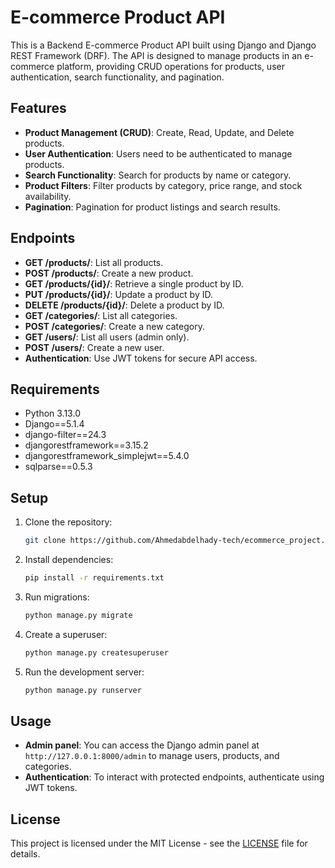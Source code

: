 # E-commerce Product API

This is a Backend E-commerce Product API built using Django and Django REST Framework (DRF). The API is designed to manage products in an e-commerce platform, providing CRUD operations for products, user authentication, search functionality, and pagination.

## Features

- **Product Management (CRUD)**: Create, Read, Update, and Delete products.
- **User Authentication**: Users need to be authenticated to manage products.
- **Search Functionality**: Search for products by name or category.
- **Product Filters**: Filter products by category, price range, and stock availability.
- **Pagination**: Pagination for product listings and search results.

## Endpoints

- **GET /products/**: List all products.
- **POST /products/**: Create a new product.
- **GET /products/{id}/**: Retrieve a single product by ID.
- **PUT /products/{id}/**: Update a product by ID.
- **DELETE /products/{id}/**: Delete a product by ID.
- **GET /categories/**: List all categories.
- **POST /categories/**: Create a new category.
- **GET /users/**: List all users (admin only).
- **POST /users/**: Create a new user.
- **Authentication**: Use JWT tokens for secure API access.

## Requirements

- Python 3.13.0
- Django==5.1.4
- django-filter==24.3
- djangorestframework==3.15.2
- djangorestframework_simplejwt==5.4.0
- sqlparse==0.5.3

## Setup

1. Clone the repository:
    ```bash
    git clone https://github.com/Ahmedabdelhady-tech/ecommerce_project.git
    ```
2. Install dependencies:
    ```bash
    pip install -r requirements.txt
    ```
3. Run migrations:
    ```bash
    python manage.py migrate
    ```
4. Create a superuser:
    ```bash
    python manage.py createsuperuser
    ```
5. Run the development server:
    ```bash
    python manage.py runserver
    ```

## Usage

- **Admin panel**: You can access the Django admin panel at `http://127.0.0.1:8000/admin` to manage users, products, and categories.
- **Authentication**: To interact with protected endpoints, authenticate using JWT tokens.

## License

This project is licensed under the MIT License - see the [LICENSE](LICENSE) file for details.
